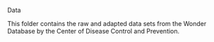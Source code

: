 Data

This folder contains the raw and adapted data sets from the Wonder Database by the Center of Disease Control and Prevention.
